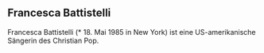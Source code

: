 ## Francesca Battistelli

Francesca Battistelli (* 18. Mai 1985 in New York) ist eine US-amerikanische Sängerin des Christian Pop.
